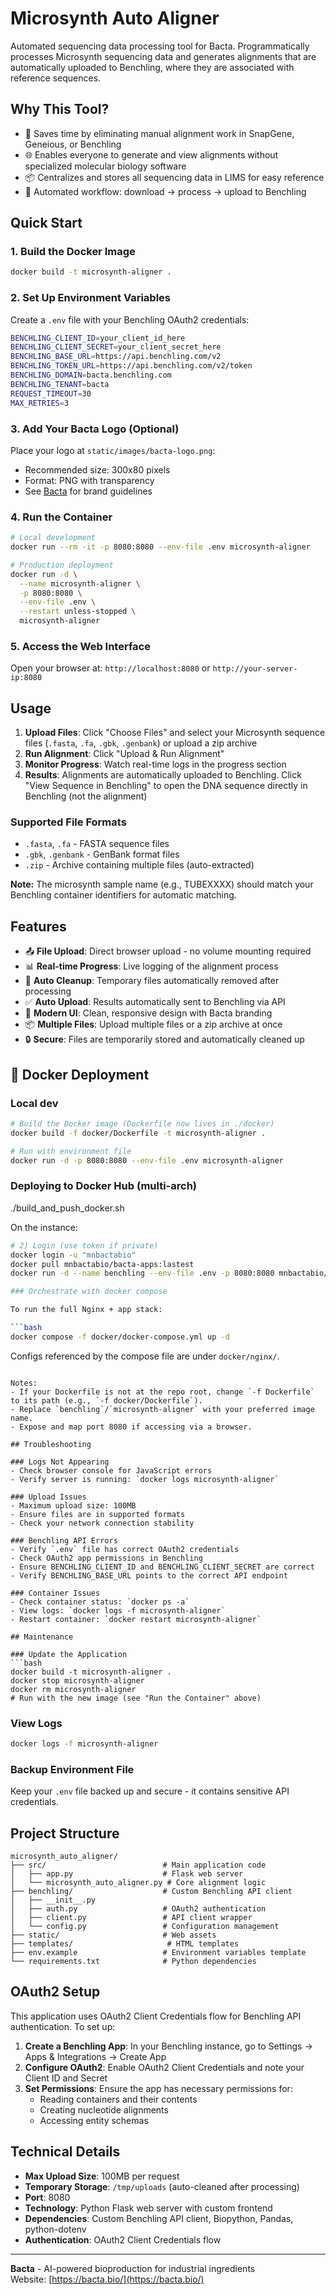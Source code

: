 # Microsynth Auto Aligner

Automated sequencing data processing tool for Bacta. Programmatically processes Microsynth sequencing data and generates alignments that are automatically uploaded to Benchling, where they are associated with reference sequences.

## Why This Tool?

- 🚀 Saves time by eliminating manual alignment work in SnapGene, Geneious, or Benchling
- 🌐 Enables everyone to generate and view alignments without specialized molecular biology software
- 📦 Centralizes and stores all sequencing data in LIMS for easy reference
- 🤖 Automated workflow: download → process → upload to Benchling

## Quick Start

### 1. Build the Docker Image
```bash
docker build -t microsynth-aligner .
```

### 2. Set Up Environment Variables
Create a `.env` file with your Benchling OAuth2 credentials:
```bash
BENCHLING_CLIENT_ID=your_client_id_here
BENCHLING_CLIENT_SECRET=your_client_secret_here
BENCHLING_BASE_URL=https://api.benchling.com/v2
BENCHLING_TOKEN_URL=https://api.benchling.com/v2/token
BENCHLING_DOMAIN=bacta.benchling.com
BENCHLING_TENANT=bacta
REQUEST_TIMEOUT=30
MAX_RETRIES=3
```

### 3. Add Your Bacta Logo (Optional)
Place your logo at `static/images/bacta-logo.png`:
- Recommended size: 300x80 pixels
- Format: PNG with transparency
- See [Bacta](https://bacta.bio/) for brand guidelines

### 4. Run the Container
```bash
# Local development
docker run --rm -it -p 8080:8080 --env-file .env microsynth-aligner

# Production deployment
docker run -d \
  --name microsynth-aligner \
  -p 8080:8080 \
  --env-file .env \
  --restart unless-stopped \
  microsynth-aligner
```

### 5. Access the Web Interface
Open your browser at: `http://localhost:8080` or `http://your-server-ip:8080`

## Usage

1. **Upload Files**: Click "Choose Files" and select your Microsynth sequence files (`.fasta`, `.fa`, `.gbk`, `.genbank`) or upload a zip archive
2. **Run Alignment**: Click "Upload & Run Alignment"
3. **Monitor Progress**: Watch real-time logs in the progress section
4. **Results**: Alignments are automatically uploaded to Benchling. Click "View Sequence in Benchling" to open the DNA sequence directly in Benchling (not the alignment)

### Supported File Formats
- `.fasta`, `.fa` - FASTA sequence files
- `.gbk`, `.genbank` - GenBank format files
- `.zip` - Archive containing multiple files (auto-extracted)

**Note:** The microsynth sample name (e.g., TUBEXXXX) should match your Benchling container identifiers for automatic matching.

## Features

- 📤 **File Upload**: Direct browser upload - no volume mounting required
- 📊 **Real-time Progress**: Live logging of the alignment process
- 🔄 **Auto Cleanup**: Temporary files automatically removed after processing
- ✅ **Auto Upload**: Results automatically sent to Benchling via API
- 🎨 **Modern UI**: Clean, responsive design with Bacta branding
- 📦 **Multiple Files**: Upload multiple files or a zip archive at once
- 🔒 **Secure**: Files are temporarily stored and automatically cleaned up

## 🐳 Docker Deployment

### Local dev

```bash
# Build the Docker image (Dockerfile now lives in ./docker)
docker build -f docker/Dockerfile -t microsynth-aligner .

# Run with environment file
docker run -d -p 8080:8080 --env-file .env microsynth-aligner
```

### Deploying to Docker Hub (multi-arch)
./build_and_push_docker.sh

On the instance:

```bash
# 2) Login (use token if private)
docker login -u "mnbactabio"
docker pull mnbactabio/bacta-apps:lastest
docker run -d --name benchling --env-file .env -p 8080:8080 mnbactabio/bacta-apps:lastest

### Orchestrate with docker compose

To run the full Nginx + app stack:

```bash
docker compose -f docker/docker-compose.yml up -d
```

Configs referenced by the compose file are under `docker/nginx/`.
```

Notes:
- If your Dockerfile is not at the repo root, change `-f Dockerfile` to its path (e.g., `-f docker/Dockerfile`).
- Replace `benchling`/`microsynth-aligner` with your preferred image name.
- Expose and map port 8080 if accessing via a browser.

## Troubleshooting

### Logs Not Appearing
- Check browser console for JavaScript errors
- Verify server is running: `docker logs microsynth-aligner`

### Upload Issues
- Maximum upload size: 100MB
- Ensure files are in supported formats
- Check your network connection stability

### Benchling API Errors
- Verify `.env` file has correct OAuth2 credentials
- Check OAuth2 app permissions in Benchling
- Ensure BENCHLING_CLIENT_ID and BENCHLING_CLIENT_SECRET are correct
- Verify BENCHLING_BASE_URL points to the correct API endpoint

### Container Issues
- Check container status: `docker ps -a`
- View logs: `docker logs -f microsynth-aligner`
- Restart container: `docker restart microsynth-aligner`

## Maintenance

### Update the Application
```bash
docker build -t microsynth-aligner .
docker stop microsynth-aligner
docker rm microsynth-aligner
# Run with the new image (see "Run the Container" above)
```

### View Logs
```bash
docker logs -f microsynth-aligner
```

### Backup Environment File
Keep your `.env` file backed up and secure - it contains sensitive API credentials.

## Project Structure

```
microsynth_auto_aligner/
├── src/                          # Main application code
│   ├── app.py                    # Flask web server
│   └── microsynth_auto_aligner.py # Core alignment logic
├── benchling/                    # Custom Benchling API client
│   ├── __init__.py
│   ├── auth.py                   # OAuth2 authentication
│   ├── client.py                 # API client wrapper
│   └── config.py                 # Configuration management
├── static/                       # Web assets
├── templates/                     # HTML templates
├── env.example                   # Environment variables template
└── requirements.txt              # Python dependencies
```

## OAuth2 Setup

This application uses OAuth2 Client Credentials flow for Benchling API authentication. To set up:

1. **Create a Benchling App**: In your Benchling instance, go to Settings → Apps & Integrations → Create App
2. **Configure OAuth2**: Enable OAuth2 Client Credentials and note your Client ID and Secret
3. **Set Permissions**: Ensure the app has necessary permissions for:
   - Reading containers and their contents
   - Creating nucleotide alignments
   - Accessing entity schemas

## Technical Details

- **Max Upload Size**: 100MB per request
- **Temporary Storage**: `/tmp/uploads` (auto-cleaned after processing)
- **Port**: 8080
- **Technology**: Python Flask web server with custom frontend
- **Dependencies**: Custom Benchling API client, Biopython, Pandas, python-dotenv
- **Authentication**: OAuth2 Client Credentials flow

---

**Bacta** - AI-powered bioproduction for industrial ingredients  
Website: [https://bacta.bio/](https://bacta.bio/)
